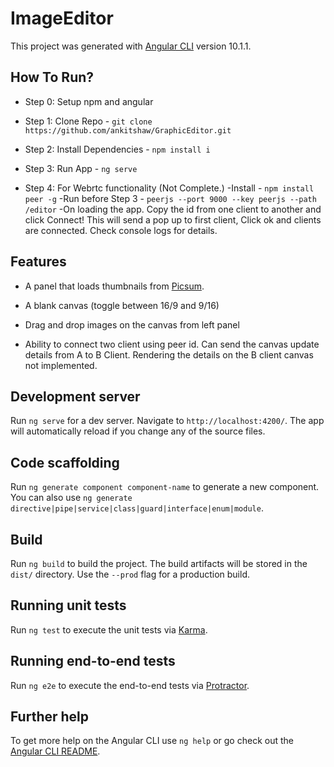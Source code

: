 # ImageEditor

This project was generated with [Angular CLI](https://github.com/angular/angular-cli) version 10.1.1.

## How To Run?

- Step 0: Setup npm and angular 

- Step 1: Clone Repo - `git clone https://github.com/ankitshaw/GraphicEditor.git` 

- Step 2: Install Dependencies - `npm install i` 

- Step 3: Run App - `ng serve` 

- Step 4: For Webrtc functionality (Not Complete.) 
        -Install - `npm install peer -g` 
        -Run before Step 3 - `peerjs --port 9000 --key peerjs --path /editor` 
        -On loading the app. Copy the id from one client to another and click Connect! This will send a pop up to first client, Click ok and clients are connected. Check console logs for details.
        

## Features

- A panel that loads thumbnails from [Picsum](https://picsum.photos/v2/list).

- A blank canvas (toggle between 16/9 and 9/16)

- Drag and drop images on the canvas from left panel

- Ability to connect two client using peer id. Can send the canvas update details from A to B Client. Rendering the details on the B client canvas not implemented.


## Development server

Run `ng serve` for a dev server. Navigate to `http://localhost:4200/`. The app will automatically reload if you change any of the source files.

## Code scaffolding

Run `ng generate component component-name` to generate a new component. You can also use `ng generate directive|pipe|service|class|guard|interface|enum|module`.

## Build

Run `ng build` to build the project. The build artifacts will be stored in the `dist/` directory. Use the `--prod` flag for a production build.

## Running unit tests

Run `ng test` to execute the unit tests via [Karma](https://karma-runner.github.io).

## Running end-to-end tests

Run `ng e2e` to execute the end-to-end tests via [Protractor](http://www.protractortest.org/).

## Further help

To get more help on the Angular CLI use `ng help` or go check out the [Angular CLI README](https://github.com/angular/angular-cli/blob/master/README.md).
